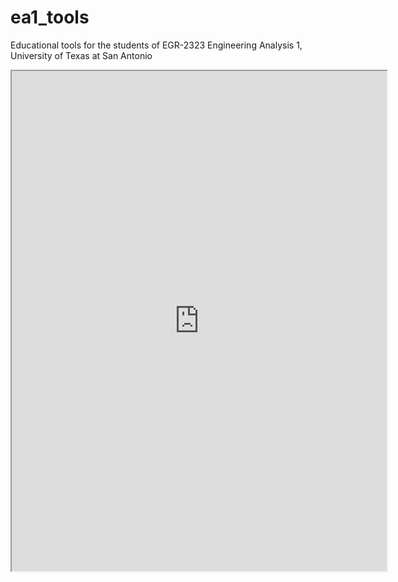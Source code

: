 # ea1_tools
Educational tools for the students of EGR-2323 Engineering Analysis 1, University of Texas at San Antonio

<iframe src="https://www.wolframcloud.com/obj/c0a7fe65-09fa-4bce-a93a-0467c8f5d9d2?_embed=iframe" width="600" height="800"></iframe>
